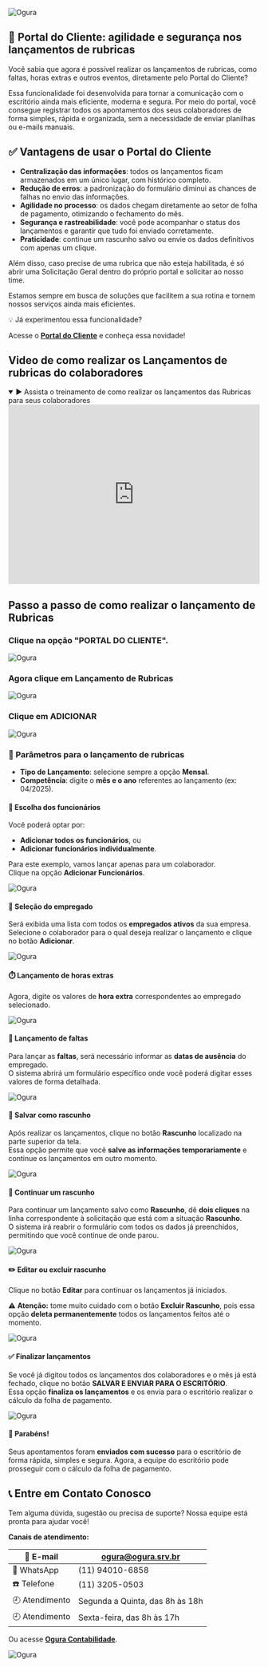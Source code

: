 ![Ogura](../assets/thumbmail_lancamentos_rubricas.png)

## 💼 Portal do Cliente: agilidade e segurança nos lançamentos de rubricas

Você sabia que agora é possível realizar os lançamentos de rubricas, como faltas, horas extras e outros eventos, diretamente pelo Portal do Cliente?

Essa funcionalidade foi desenvolvida para tornar a comunicação com o escritório ainda mais eficiente, moderna e segura. Por meio do portal, você consegue registrar todos os apontamentos dos seus colaboradores de forma simples, rápida e organizada, sem a necessidade de enviar planilhas ou e-mails manuais.

## ✅ Vantagens de usar o Portal do Cliente

- **Centralização das informações**: todos os lançamentos ficam armazenados em um único lugar, com histórico completo.
- **Redução de erros**: a padronização do formulário diminui as chances de falhas no envio das informações.
- **Agilidade no processo**: os dados chegam diretamente ao setor de folha de pagamento, otimizando o fechamento do mês.
- **Segurança e rastreabilidade**: você pode acompanhar o status dos lançamentos e garantir que tudo foi enviado corretamente.
- **Praticidade**: continue um rascunho salvo ou envie os dados definitivos com apenas um clique.


Além disso, caso precise de uma rubrica que não esteja habilitada, é só abrir uma Solicitação Geral dentro do próprio portal e solicitar ao nosso time.

Estamos sempre em busca de soluções que facilitem a sua rotina e tornem nossos serviços ainda mais eficientes.

💡 Já experimentou essa funcionalidade?

Acesse o  **[Portal do Cliente](https://www.contabilidadeogura.com.br/)** e conheça essa novidade!

## Video de como realizar os Lançamentos de rubricas do colaboradores

<details open>
  <summary>▶️ Assista o treinamento de como realizar os lançamentos das Rubricas para seus colaboradores</summary>

  <iframe
    width="100%"
    height="360"
    src="https://www.youtube.com/embed/l6hFpiafw3Q"
    title="App Portal do Cliente"
    frameborder="0"
    allow="accelerometer; autoplay; clipboard-write; encrypted-media; gyroscope; picture-in-picture"
    allowfullscreen
  ></iframe>
</details>

## Passo a passo de como realizar o lançamento de Rubricas

### Clique na opção "PORTAL DO CLIENTE".

![Ogura](../assets/menu_portal_cliente.png)

### Agora clique em Lançamento de Rubricas

![Ogura](../assets/menu_lancamento_rubricas.png)

### Clique em ADICIONAR

![Ogura](../assets/menu_lancamento_rubricas.png)


### 📝 Parâmetros para o lançamento de rubricas

- **Tipo de Lançamento**: selecione sempre a opção **Mensal**.
- **Competência**: digite o **mês e o ano** referentes ao lançamento (ex: 04/2025).

#### 👥 Escolha dos funcionários

Você poderá optar por:
- **Adicionar todos os funcionários**, ou
- **Adicionar funcionários individualmente**.

Para este exemplo, vamos lançar apenas para um colaborador.  
Clique na opção **Adicionar Funcionários**.

![Ogura](../assets/parametros_lancamento_rubricas.png)

#### 👤 Seleção do empregado

Será exibida uma lista com todos os **empregados ativos** da sua empresa.  
Selecione o colaborador para o qual deseja realizar o lançamento e clique no botão **Adicionar**.

![Ogura](../assets/adicionar_funcionario.png)

#### ⏱️ Lançamento de horas extras

Agora, digite os valores de **hora extra** correspondentes ao empregado selecionado.

![Ogura](../assets/funcionario_hora_extra.png)


#### 📅 Lançamento de faltas

Para lançar as **faltas**, será necessário informar as **datas de ausência** do empregado.  
O sistema abrirá um formulário específico onde você poderá digitar esses valores de forma detalhada.

![Ogura](../assets/faltas_empregado.png)

#### 💾 Salvar como rascunho

Após realizar os lançamentos, clique no botão **Rascunho** localizado na parte superior da tela.  
Essa opção permite que você **salve as informações temporariamente** e continue os lançamentos em outro momento.

![Ogura](../assets/botao_rascunho.png)

#### 🔄 Continuar um rascunho

Para continuar um lançamento salvo como **Rascunho**, dê **dois cliques** na linha correspondente à solicitação que está com a situação **Rascunho**.  
O sistema irá reabrir o formulário com todos os dados já preenchidos, permitindo que você continue de onde parou.

![Ogura](../assets/continuar_digitacao_rascunho.png)


#### ✏️ Editar ou excluir rascunho

Clique no botão **Editar** para continuar os lançamentos já iniciados.

⚠️ **Atenção:** tome muito cuidado com o botão **Excluir Rascunho**, pois essa opção **deleta permanentemente** todos os lançamentos feitos até o momento.

![Ogura](../assets/editar_excluir_rascunho.png)

#### ✅ Finalizar lançamentos

Se você já digitou todos os lançamentos dos colaboradores e o mês já está fechado, clique no botão **SALVAR E ENVIAR PARA O ESCRITÓRIO**.  
Essa opção **finaliza os lançamentos** e os envia para o escritório realizar o cálculo da folha de pagamento.

![Ogura](../assets/salvar_enviar_escritorio.png)

#### 🎉 Parabéns!

Seus apontamentos foram **enviados com sucesso** para o escritório de forma rápida, simples e segura. Agora, a equipe do escritório pode prosseguir com o cálculo da folha de pagamento.

## 📞 Entre em Contato Conosco

Tem alguma dúvida, sugestão ou precisa de suporte?
Nossa equipe está pronta para ajudar você!

**Canais de atendimento:**

| 📧 E-mail         | ogura@ogura.srv.br                     |
|------------------|---------------------------------------- |
| 📱 WhatsApp       | (11) 94010-6858                        |
| ☎️ Telefone       | (11)  3205-0503                         |
| 🕘 Atendimento     | Segunda a Quinta, das 8h às 18h       |
| 🕘 Atendimento     | Sexta-feira, das 8h às 17h            |

Ou acesse **[Ogura Contabilidade](https://www.contabilidadeogura.com.br/)**.

![Ogura](../assets/ogura_30anos_ok.png)




